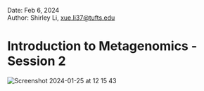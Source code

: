 Date: Feb 6, 2024   
Author: Shirley Li, xue.li37@tufts.edu  

# Introduction to Metagenomics - Session 2


![Screenshot 2024-01-25 at 12 15 43](https://github.com/shirleyxueli41/Tufts_workshops/assets/88347911/2f08cced-598b-45a0-a363-b421bdc9a4d3)
